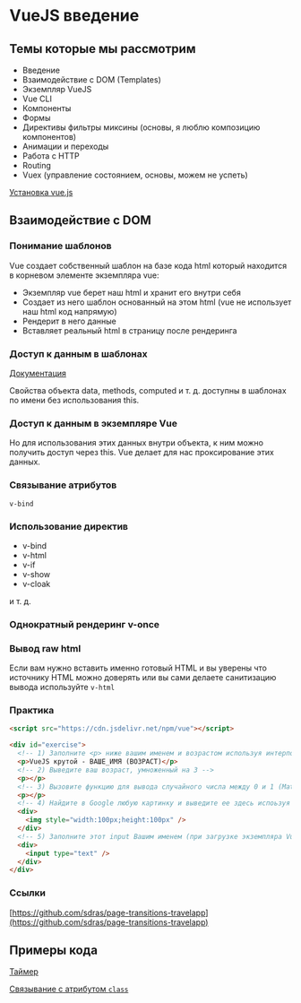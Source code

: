 # VueJS введение

## Темы которые мы рассмотрим

- Введение
- Взаимодействие с DOM (Templates)
- Экземпляр VueJS
- Vue CLI
- Компоненты
- Формы
- Директивы фильтры миксины (основы, я люблю композицию компонентов)
- Анимации и переходы
- Работа с HTTP
- Routing
- Vuex (управление состоянием, основы, можем не успеть)

[Установка vue.js](https://vuejs.org/v2/guide/installation.html)

## Взаимодействие с DOM

### Понимание шаблонов

Vue создает собственный шаблон на базе кода html который находится в корневом элементе экземпляра vue:

- Экземпляр vue берет наш html и хранит его внутри себя
- Создает из него шаблон основанный на этом html (vue не использует наш html код напрямую)
- Рендерит в него данные
- Вставляет реальный html в страницу после рендеринга

### Доступ к данным в шаблонах

[Документация](https://ru.vuejs.org/v2/guide/syntax.html)

Свойства объекта data, methods, computed и т. д. доступны в шаблонах по имени без использования this.

### Доступ к данным в экземпляре Vue

Но для использования этих данных внутри объекта, к ним можно получить доступ через this. Vue делает для нас проксирование этих данных.

### Связывание атрибутов

`v-bind`

### Использование директив

- v-bind
- v-html
- v-if
- v-show
- v-cloak

и т. д.

### Однократный рендеринг v-once

### Вывод raw html

Если вам нужно вставить именно готовый HTML и вы уверены что источнику HTML можно доверять или вы сами делаете санитизацию вывода используйте `v-html`

### Практика

```html
<script src="https://cdn.jsdelivr.net/npm/vue"></script>

<div id="exercise">
  <!-- 1) Заполните <p> ниже вашим именем и возрастом используя интерполяцию -->
  <p>VueJS крутой - ВАШЕ_ИМЯ (ВОЗРАСТ)</p>
  <!-- 2) Выведите ваш возраст, умноженный на 3 -->
  <p></p>
  <!-- 3) Вызовите функцию для вывода случайного числа между 0 и 1 (Math.random()) -->
  <p></p>
  <!-- 4) Найдите в Google любую картинку и выведите ее здесь испоьзуя байндинг атрибута "src" -->
  <div>
    <img style="width:100px;height:100px" />
  </div>
  <!-- 5) Заполните этот input Вашим именем (при загрузке экземпляра Vue) (установите атрибут "value") -->
  <div>
    <input type="text" />
  </div>
</div>
```

### Cсылки

[https://github.com/sdras/page-transitions-travelapp](https://github.com/sdras/page-transitions-travelapp)

## Примеры кода

[Таймер](https://codepen.io/curtdp/pen/zbMqPQ)

[Связывание с атрибутом `class`](https://codesandbox.io/s/1vl8qpx7wq)
